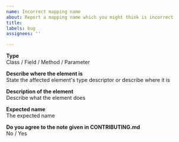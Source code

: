 ```yaml
---
name: Incorrect mapping name
about: Report a mapping name which you might think is incorrect
title: 
labels: bug
assignees: ''

---
```


**Type**  
Class / Field / Method / Parameter

**Describe where the element is**  
State the affected element's type descriptor or describe where it is

**Description of the element**  
Describe what the element does

**Expected name**  
The expected name

**Do you agree to the note given in CONTRIBUTING.md**  
No / Yes
